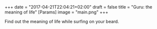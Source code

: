+++
date = "2017-04-21T22:04:21+02:00"
draft = false
title = "Guru: the meaning of life"
[Params]
image = "main.png"
+++

Find out the meaning of life while surfing on your beard.
